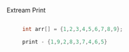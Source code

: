 Extream Print

```cpp

     int arr[] = {1,2,3,4,5,6,7,8,9};

     print - {1,9,2,8,3,7,4,6,5}

```
